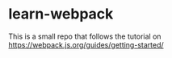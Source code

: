 # learn-webpack
This is a small repo that follows the tutorial on https://webpack.js.org/guides/getting-started/
